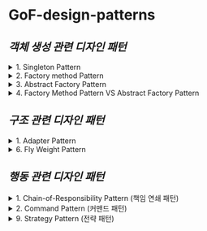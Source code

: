 # GoF-design-patterns

## ***객체 생성 관련 디자인 패턴***

<details markdown="1">
<summary> 1. Singleton Pattern  </summary>  
  
  
> 인스턴스를 오직 한개만 제공하는 클래스  
  
  
시스템 런타임, 환경 세팅에 대한 정보 등, 인스턴스가 여러개 일 때 문제가 생길 수 있는 경우가 있다.  
인스턴스를 오직 한개만 만들어 제공하는 클래스가 필요하다.  

```
아래는 가장 대표적인 SingleTon 방식이지만,
다른 쓰레드가 if문 안에 동시에 들어가게 된다면 Thread Safe하지 않게 되는 문제가 있다.

private static Object instance;

public static Object getInstance(){
  if(instance == null) {
    instance = new Object();
  }
  return instance;
}
```

```
# synchronized
동기화를 위해 synchronized 키워드를 사용할 수 있다.
이 방법의 단점은, getInstance() 메서드를 호출할 떄 마다 동기화 처리 작업떄문에 성능에 약간의 불이득이 생길 수 있다.

public static synchronized Object getInstance(){}
```

```
# 이른 초기화(eager initializtion)
객체를 생성하는데에 비용이 비싸지 않다면 아래의 이른 초기화(eager initializtion) 방식을 사용해 미리 생성할 수 있다.

private static final Object INSTANCE = new Object();

public static Object getInstance() {
  return INSTANCE;
}
```

```
# double checked locking
double checked locking으로 효율적인 동기화 블럭을 만들 수 있다.
여러 쓰레드가 활발한 상황에서 if문 안에 들어왔을때에만 대비해서 synchronized를 사용하기 떄문에 method단에 synchronized를 명시한 것 보다 성능에 유리하다.
또,instance를 필요한 시점에 만들 수 있다는 장점이 있다.
JAVA 1.5 이상부터 사용 가능하다.

private static volatile Object insatnce;

public static Object getInstance() {
  if(instance == null) {
    synchronized(Object.class) {
      if(instance == null) {
        instance = new Object();
      }
    }
  }
  return instance;
}
```

```
# static inner class
권장되는 방법중에 하나인 inner class를 활용하는 방법이다.
double checked locking 보다 단순하며 멀티쓰레드 환경에서도 안전하고, getInstance()가 호출될 때 ObjectHolder 클래스가 로딩이 되고 그 때   
instance를 생성하는 lazy loding이 가능한 코드가 된다.

private static class ObjectHolder {
  private static final Object INSTANCE = new Object();
}

public static Object getInstance() {
  return ObjectHolder.INSTANCE;
}


하지만, 리플랙션을 사용하게 되면 Singleton이 깨지게 된다.
Object object = Object.getInstance();

Constructor<Object> constructor = Object.class.getDeclaredConstructor();
constructor.setAccessible(true);
Object object1 = constructor.newInstance();

System.out.println(object == object1) ==> false 

따라서, 실무에서 사용을 할때에는 spring context에 bean으로 등록하고 사용하는게 좋다.
```



</details>




<details markdown="1">
<summary> 2. Factory method Pattern  </summary>  

> 구체적으로 어떤 인스턴스를 만들지는 서브클래스가 정한다.  
다양한 구현체가 있고, 그 중에서 특정한 구현체를 만들 수 있는 다양한 팩토리를 제공할 수 있다.
팩토리 패턴을 적용하면 변경에는 닫혀있고 확장에는 열려있는 개방폐쇄 원칙을 지키는 소프트웨어를 개발할 수 있다.

<img width="815" alt="ship_factory" src="https://user-images.githubusercontent.com/94272140/205433622-66f3ff3f-aa9f-4d4e-992a-861009bfd8fc.png">

```
-- old
기존 ShipFactory Class에서 분기에 의한 제품을 생산하고 있다.
public static Ship orderShip(String name, String email) {

  // Customizing for specific name
  if (name.equalsIgnoreCase("whiteship")) {
    ship.setLogo("\uD83D\uDEE5️");
  } else if (name.equalsIgnoreCase("blackship")) {
    ship.setLogo("⚓");
  }

  // coloring
  if (name.equalsIgnoreCase("whiteship")) {
    ship.setColor("whiteship");
  } else if (name.equalsIgnoreCase("blackship")) {
    ship.setColor("black");
  }
...


-- new
// ShipFactory 클래스를 Interface로 만들고 이를 상속받은 제품별 Factory 클래스를 생성한다.
// default 메서드를 사용해 Interface 내부에서 구현이 가능하다.

- ShipFactory Interface
public interface ShipFactory {

    default Ship orderShip(String name, String email) {
        validate(name, email);
        prepareFor(name);

        Ship ship = createShip();
        sendEmailTo(email, ship);
        return ship;
    }
...

- WhiteShipFactory Class
public class WhiteShipFactory implements ShipFactory{

    @Override
    public Ship createShip() {
        return new WhiteShip();
    }

// use
Ship whiteship = new WhiteShipFactory().orderShip("WhiteShip", "hong@email.com");
Ship blackship = new BlackShipFactory().orderShip("Blackship", "keesun@mail.com");
```


```
// 하지만, 위와 같이 사용하면 변경에 열려있다. 따라서 아래의 print 메서드와 같이 ShipFactory 인터페이스 형태로 받아 사용한다면 변경에 닫힌 소스를 구현할 수 있다.

Client client = new Client();
client.print(new WhiteShipFactory(), "whiteship", "lee@email.com");
client.print(new BlackShipFactory(), "whiteship", "lee@email.com");

private void print(ShipFactory shipFactory, String name, String email) {
  System.out.println(shipFactory.orderShip(name, email));
}

```

```
실무에서는 아래와 같은 단순한 factory method pattern을 많이 사용한다.
=> 매개변수의 값에 따라 또는 메소드에 따라 각기 다른 인스턴스를 리턴하는 단순한 버전의 팩토리 패턴


public Object createProduct(String name) {
  if (name.equals("whiteship")) {
    return new WhiteShip();
  } else if (name.equals("blackship")) {
    return new BlackShip();
  }

  throw new IllegalArgumentException();
}


JAVA  
- java.lang.Calendar OR java.lang.NumberFormat  

스프링 BeanFactory  
- Object 타입의 Product를 만드는 BeanFactory라는 Creator가 있다.
```
</details>








<details markdown="1">
<summary> 3. Abstract Factory Pattern  </summary>  


> 서로 관련있는 여러 객체를 만들어주는 인터페이스  
구체적으로 어떤 클래스의 인스턴스를 사용하는지 감출 수 있다.  
클라이언트 코드에서 구체적인 클래스의 의존성을 제거한다.  

![ship_abstract_factory](https://user-images.githubusercontent.com/94272140/205433590-3c64f954-bb97-49c6-ac8e-08b080ae818a.png)

```
Abstract Factory Pattern은 Factory pattern과 다르게 팩토리를 사용하는 방법에 초점을 두고있다.

// 사용
ShipFactory shipFactory = new WhiteShipFactory(new WhitePartsProFactory());
Ship ship = shipFactory.createShip();


// WhiteShipFactory
구체적인 팩토리 클래스 내부에서 추상화를 시켜놓은 배에 사용될 Parts 클래스를 주입받아 사용
private ShipPartsFactory shipPartsFactory;

public WhiteShipFactory(ShipPartsFactory shipPartsFactory) {
  this.shipPartsFactory = shipPartsFactory;
}

@Override
public Ship createShip() {
  Ship ship = new WhiteShip();
  ship.setAnchor(shipPartsFactory.createAnchor());
  ship.setWheel(shipPartsFactory.createWheel());
  return ship;
}
```




 







</details>


<details markdown="1">
<summary> 4. Factory Method Pattern VS Abstract Factory Pattern  </summary>  
  
  
- 모양과 효과는 비슷하지만,,,  
둘 다 구체적인 객체 생성 과정을 추상화한 인터페이스를 제공한다.  
  
  
- 관점이 다르다  
팩토리 메서드 패턴은 "팩토리를 구현하는 방법"에 초점을 둔다.  
추상 팩토리 패턴은 "팩토리를 사용하는 방법"에 초점을 둔다.  
  
  
- 목적이 조금 다르다  
팩토리 메서드 패턴은 구체적인 객체 생성 과정을 하위 또는 구체적인 클래스로 옮기는 것이 목적.  
추상 팩토리 패턴은 관련있는 여러 객체를 구체적인 클래스에 의존하지 않고 만들 수 있게 해주는 것이 목적.  
  

> 소스 내부 _04_study의 Computer Class를 기반으로 팩토리, 추상 팩토리 패턴 비교
<img width="2302" alt="스크린샷 2022-12-03 오후 6 20 28" src="https://user-images.githubusercontent.com/94272140/205433753-564fc281-9cec-41ac-8d04-72c640cafc97.png">



</details>

















## ***구조 관련 디자인 패턴***  

<details markdown="1">
<summary> 1. Adapter Pattern  </summary>  
  
  
> 기존 코드를 클라이언트가 사용하는 인터페이스의 구현체로 바꿔주는 패턴

클라이언트가 사용하는 인터페이슬ㄹ 따르지 않는 기존 코드를 재사용할 수 있게 해준다.


장점
- 기존 코드를 변경하지 않고 원하는 인터페이스 구현체를 만들어 재사용할 수 있다. (개방 폐쇄의 원칙)
- 기존 코드가 하던 일과 특정 인터페이스 구현체로 변환하는 작업을 각기 다른 클래스로 분리하여 관찰할 수 있다. (단일 책임 원칙)
  
단점
- 새 클래스가 생겨 복잡도가 증가할 수 있다. 경우에 따라서는 기존 코드가 해당 인터페이스를 구현하도록 수정하는 것이 좋은 선택이 될 수도 있다.

</details>








<details markdown="1">
<summary> 6. Fly Weight Pattern  </summary>  

> 객체를 가볍게 만들어 메모리 사용을 줄이는 패턴
자주 변하는 속성과 변하지 않는 속성을 분리하고 재사용하여 메모리 사용을 줄일 수 있다.

장점  
- 어플리케이션에서 사용하는 메모리를 줄일 수 있다.

단점  
- 복잡도가 증가한다.


```
-- old
// 자주 변하는 속성까지 계속해서 객체를 생성하고 있다.
Character c1 = new Character('h', "white", "Nanum", 12); 
Character c2 = new Character('e', "white", "Nanum", 12);
Character c3 = new Character('l', "white", "Nanum", 12);
...
```

```
-- new
// fontFamily, fontSize는 자주 변하지 않는 속성이라 판단하여 Font 클래스로 묶고 FontFactory 클래스에서 Cache를 통해 관리한다.

// Font 
// 인스턴스 공유를 목적으로 하기 때문에 final 키워드를 붙이고 getter만 구현한다.  
public final class Font {

    final String family;
    final int size;

    public Font(String family, int size) {
        this.family = family;
        this.size = size;
    }

// FontFactory
private Map<String, Font> cache = new HashMap<>();
public Font getFont(String font) {
  if (cache.containsKey(font)) {
    return cache.get(font);
  } else {
    String[] split = font.split(":");
    Font newFont = new Font(split[0], Integer.parseInt(split[1]));
    cache.put(font, newFont);
    return newFont;
  }
}


// Client
FontFactory fontFactory = new FontFactory();
Character c1 = new Character('h', "white", fontFactory.getFont("nanum:12"));
Character c2 = new Character('e', "white", fontFactory.getFont("nanum:12"));
...
```
</details>










## ***행동 관련 디자인 패턴***  


<details markdown="1">
<summary> 1. Chain-of-Responsibility Pattern (책임 연쇄 패턴)  </summary>  
  
  
> 요청을 보내는 쪽(sender)과 요청을 처리하는 쪽(receiver)의 분리하는 패턴

핸들러 체인을 사용해서 요청을 처리한다.


장점
- 메인코드를 변경하지 않고 새로운 핸들러를 체인에 추가할 수 있다.
- 또한 핸들러 순서를 얼마든지 변경할 수 있다.
- 핸들러들은 각각 본인의 할 일만 가지고 있다.(단일 책임 원칙)

단점
- 연쇄적으로 흘러가다 보니 디버깅이 번거로울 수 있다.
</details>






<details markdown="1">
<summary> 2. Command Pattern (커맨드 패턴)  </summary>  
  
> 요청을 캡슐화 하여 호출자(invoker)와 수신자(receiver)를 분리하는 패턴.  
요청을 처리하는 방법이 바뀌더라도, 호출자의 코드는 변경되지 않는다.  
  
  
장점  
- 기존 코드를 변경하지 않고 새로운 커맨드를 만들 수 있다.  
- 수신자의 코드가 변경되어도 호출자의 코드는 변경되지 않는다.  
- 커맨드 객체를 로깅, DB에 저장, 네트워크로 전송하는 등 다양한 방법으로 활용할 수도 있다.  
  
단점  
- 코드가 복잡하고 클래스가 많아진다.
  
  
  
```
-- old
receiver에 해당하는 코드를 직접 사용하기 때문에, receiver의 코드가 바뀌면 모든 invoker의 코드가 바뀌게 된다.

public Button(Light light) {
        this.light = light;
}

public void press() {
  light.off();
}


public static void main(String[] args) {
  Button button = new Button(new Light());
  button.press();
  ...
}       
```

```
-- new
command 패턴을 사용하게 되면 command만 바뀐다.
receiver(Light)가 바뀌더라도 invoker(Button)의 변화 범위가 없거나 축소된다.

public Button(Command command) {
  this.command = command;
}

public void press() {
  command.execute();
}

public static void main(String[] args) {
  Button button = new Button(new LightOnCommand(new Light()));

  button.press();
  button.press();
}
```
</details>






<details markdown="1">
<summary> 9. Strategy Pattern (전략 패턴)  </summary>  

> 일을 수행하는 방법이 여러가지 일때, 여러 알고리즘을 각각의 개별적인 클래스로 캡슐화를 하고 캡슐화되어있는 것을 공통의 인터페이스로 추상화 해서  
로직을 사용하는 곳에서는 추상화된 인터페이스만 사용함으로써 코드는 바뀌지 않지만 알고리즘을 바꿔낄수 있는 패턴이다.

> 여러 알고리즘을 캡슐화 하고 상호 교환 가능하게 만드는 패턴.  
컨텍스트에서 사용할 알고리즘을 클라이언트가 직접 선택한다.

장점 
- 새로운 전략을 추가하더라도 기존 코드를 변경하지 않는다.
- 상속 대신 위임을 사용할 수 있다.
- 런타임에 전략을 변경할 수 있다.


단점
- 복잡도가 증가한다.
- 클라이언트 코드가 구체적인 전략을 알아야 한다.

```
1. Speed라는 인터페이스를 상속받은 전략 클래스를 생성한다.
public class Normal implements Speed {
    @Override
    public void blueLight() {
        System.out.println("무 궁 화    꽃   이");
    }

    @Override
    public void redLight() {
        System.out.println("피 었 습 니  다.");
    }
...

2. 파라미터로 인터페이스를 받아 사용한다.
public class BlueLightRedLight {
  public void blueLight(Speed speed) {
        speed.blueLight();
    }

    public void redLight(Speed speed) {
        speed.redLight();
    }
    ...

3. 전략만 바꿔주며 사용이 가능하며 익명클래스로 사용할 수 있다.
BlueLightRedLight game = new BlueLightRedLight();
        game.blueLight(new Normal());
        game.redLight(new Faster());

        game.blueLight(new Speed() {
            @Override
            public void blueLight() {

            }

            @Override
            public void redLight() {

            }
        });
```
</details>
